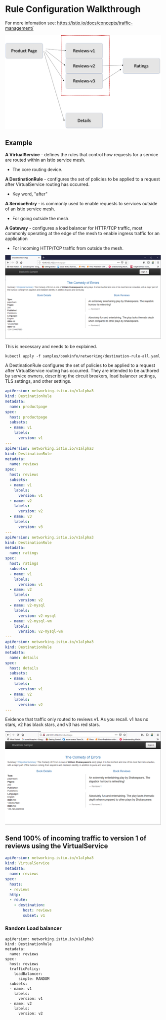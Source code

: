 # Rule Configuration Walkthrough

For more infomation see:
https://istio.io/docs/concepts/traffic-management/


![Canary](./images/review-versions.png)

## Example

**A VirtualService** - defines the rules that control how requests for a service are routed within an Istio service mesh.
- The core routing device.

**A DestinationRule** - configures the set of policies to be applied to a request after VirtualService routing has occurred.
- Key word, "after"

**A ServiceEntry** - is commonly used to enable requests to services outside of an Istio service mesh.
 -  For going outside the mesh.

**A Gateway** - configures a load balancer for HTTP/TCP traffic, most commonly operating at the edge of the mesh to enable ingress traffic for an application
- For incoming HTTP/TCP traffic from outside the mesh.


![v1 and v2](./images/v1-and-v2.png)

This is necessary and needs to be explained.

```
kubectl apply -f samples/bookinfo/networking/destination-rule-all.yaml
```

A DestinationRule configures the set of policies to be applied to a request after VirtualService routing has occurred. They are intended to be authored by service owners, describing the circuit breakers, load balancer settings, TLS settings, and other settings.


```yaml
apiVersion: networking.istio.io/v1alpha3
kind: DestinationRule
metadata:
  name: productpage
spec:
  host: productpage
  subsets:
  - name: v1
    labels:
      version: v1
---
apiVersion: networking.istio.io/v1alpha3
kind: DestinationRule
metadata:
  name: reviews
spec:
  host: reviews
  subsets:
  - name: v1
    labels:
      version: v1
  - name: v2
    labels:
      version: v2
  - name: v3
    labels:
      version: v3
---
apiVersion: networking.istio.io/v1alpha3
kind: DestinationRule
metadata:
  name: ratings
spec:
  host: ratings
  subsets:
  - name: v1
    labels:
      version: v1
  - name: v2
    labels:
      version: v2
  - name: v2-mysql
    labels:
      version: v2-mysql
  - name: v2-mysql-vm
    labels:
      version: v2-mysql-vm
---
apiVersion: networking.istio.io/v1alpha3
kind: DestinationRule
metadata:
  name: details
spec:
  host: details
  subsets:
  - name: v1
    labels:
      version: v1
  - name: v2
    labels:
      version: v2
---

```

Evidence that traffic only routed to reviews v1. As you recall. v1 has no stars, v2 has black stars, and v3 has red stars.

![](./images/only-reviews-v1.png)


## Send 100% of incoming traffic to version 1 of reviews using the VirtualService

```yaml
apiVersion: networking.istio.io/v1alpha3
kind: VirtualService
metadata:
  name: reviews
spec:
  hosts:
  - reviews
  http:
  - route:
    - destination:
        host: reviews
        subset: v1
```


### Random Load balancer

```
apiVersion: networking.istio.io/v1alpha3
kind: DestinationRule
metadata:
  name: reviews
spec:
  host: reviews
  trafficPolicy:
    loadBalancer:
      simple: RANDOM
  subsets:
  - name: v1
    labels:
      version: v1
  - name: v2
    labels:
      version: v2
```      
